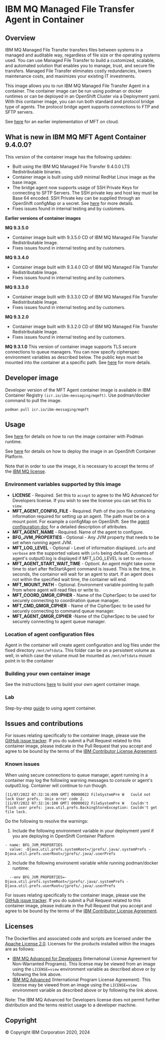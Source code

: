# IBM MQ Managed File Transfer Agent in Container

## Overview
IBM MQ Managed File Transfer transfers files between systems in a managed and auditable way, regardless of file size or the operating systems used. You can use Managed File Transfer to build a customized, scalable, and automated solution that enables you to manage, trust, and secure file transfers. Managed File Transfer eliminates costly redundancies, lowers maintenance costs, and maximizes your existing IT investments.

This image allows you to run IBM MQ Managed File Transfer Agent in a container. The container image can be run using podman or docker runtimes or can be deployed in an OpenShift Cluster via a Deployment yaml. With this container image, you can run both standard and protocol bridge type of agents. The protocol bridge agent supports connections to FTP and SFTP servers.

See [here](archive/README.md) for an earlier implementation of MFT on cloud.

## What is new in IBM MQ MFT Agent Container 9.4.0.0?

This version of the container image has the following updates:

- Built using the IBM MQ Managed File Transfer 9.4.0.0 LTS Redistributable binaries.
- Container image is built using ubi9 minimal RedHat Linux image as the base image.
- The bridge agent now supports usage of SSH Private Keys for connecting to SFTP Servers. 
  The SSH private key and host key must be Base 64 encoded. SSH Private key can be supplied through an OpenShift configMap or a secret. See [here](docs/custompbacred.md) for more details.
- Fixes issues found in internal testing and by customers.

**Earlier versions of container images**

**MQ 9.3.5.0**
- Container image built with 9.3.5.0 CD of IBM MQ Managed File Transfer Redistributable Image.
- Fixes issues found in internal testing and by customers.

**MQ 9.3.4.0**
- Container image built with 9.3.4.0 CD of IBM MQ Managed File Transfer Redistributable Image.
- Fixes issues found in internal testing and by customers.

**MQ 9.3.3.0**
- Container image built with 9.3.3.0 CD of IBM MQ Managed File Transfer Redistributable Image.
- Fixes issues found in internal testing and by customers.

**MQ 9.3.2.0**
- Container image built with 9.3.2.0 CD of IBM MQ Managed File Transfer Redistributable Image.
- Fixes issues found in internal testing and by customers.

**MQ 9.3.1.0**
This version of container image supports TLS secure connections to queue managers. You can now specify cipherspec environment variables as described below. The public keys must be mounted into the container at a specific path. See [here](docs/tls.md) for more details.


## Developer image
Developer version of the MFT Agent container image is available in IBM Container Registry `(icr.io/ibm-messaging/mqmft)`. Use podman/docker command to pull the image.

`podman pull icr.io/ibm-messaging/mqmft`


## Usage

See [here](docs/usage-podman.md) for details on how to run the image container with Podman runtime. 

See [here](docs/usage-ocp.md) for details on how to deploy the image in an OpenShift Container Platform.


Note that in order to use the image, it is necessary to accept the terms of the [IBM MQ license](#license).

### Environment variables supported by this image

- **LICENSE** - Required. Set this to `accept` to agree to the MQ Advanced for Developers license. If you wish to see the license you can set this to `view`.
- **MFT_AGENT_CONFIG_FILE** - Required. Path of the json file containing information required for setting up an agent. The path must be on a mount point. For example a configMap on OpenShift. See the [agent configuration doc](docs/agentconfig.md) for a detailed description of attributes.
- **MFT_AGENT_NAME** - Required. Name of the agent to configure. 
- **BFG_JVM_PROPERTIES** - Optional - Any JVM property that needs to be set when running agent JVM.
- **MFT_LOG_LEVEL** - Optional - Level of information displayed. `info` and `verbose` are the supported values with `info` being default. Contents of agent's output0.log is displayed if MFT_LOG_LEVEL is set to `verbose`.
- **MFT_AGENT_START_WAIT_TIME** - Optionl. An agent might take some time to start after fteStartAgent command is issued. This is the time, in seconds, the containor will wait for an agent to start. If an agent does not within the specified wait time, the container will end.
- **MFT_MOUNT_PATH** - Optional. Environment variable pointing to path from where agent will read files or write to.
- **MFT_COORD_QMGR_CIPHER** - Name of the CipherSpec to be used for securely connecting to coordination queue manager. 
- **MFT_CMD_QMGR_CIPHER** - Name of the CipherSpec to be used for securely connecting to command queue manager. 
- **MFT_AGENT_QMGR_CIPHER** -Name of the CipherSpec to be used for securely connecting to agent queue manager. 

### Location of agent configuration files

Agent in the container will create agent configuration and log files under the fixed directory `/mnt/mftdata`. This folder can be on a persistent volume as well, in which case the volume must be mounted as `/mnt/mftdata` mount point in to the container

### Building your own container image
See the instructions [here](docs/build.md) to build your own agent container image.

### Lab 
Step-by-step [guide](lab/README.md) to using agent container.

## Issues and contributions
For issues relating specifically to the container image, please use the [GitHub issue tracker](https://github.com/ibm-messaging/mft-cloud/issues). If you do submit a Pull Request related to this container image, please indicate in the Pull Request that you accept and agree to be bound by the terms of the [IBM Contributor License Agreement](CLA.md).

### Known issues

When using secure connections to queue manager, agent running in a container may log the following warning messages to console or agent's output0.log. Container will continue to run though.
```
[11/07/2022 07:32:16:099 GMT] 00000022 FileSystemPre W   Could not lock User prefs.  Unix error code 2.
[11/07/2022 07:32:16:100 GMT] 00000022 FileSystemPre W   Couldn't flush user prefs: java.util.prefs.BackingStoreException: Couldn't get file lock.

```

Do the following to resolve the warnings:
1) Include the following environment variable in your deployment yaml if you are deploying in OpenShift Container Platform
 ```
 - name: BFG_JVM_PROPERTIES
   value: -Djava.util.prefs.systemRoot=/jprefs/.java/.systemPrefs -Djava.util.prefs.userRoot=/jprefs/.java/.userPrefs

```
2) Include the following environemt variable while running podman/docker runtime:
```   
  --env BFG_JVM_PROPERTIES=-Djava.util.prefs.systemRoot=/jprefs/.java/.systemPrefs -Djava.util.prefs.userRoot=/jprefs/.java/.userPrefs
```
   

For issues relating specifically to the container image, please use the [GitHub issue tracker](https://github.com/ibm-messaging/mft-cloud/issues). If you do submit a Pull Request related to this container image, please indicate in the Pull Request that you accept and agree to be bound by the terms of the [IBM Contributor License Agreement](CLA.md).

## Licenses

The Dockerfiles and associated code and scripts are licensed under the [Apache License 2.0](http://www.apache.org/licenses/LICENSE-2.0.html).
Licenses for the products installed within the images are as follows:

- [IBM MQ Advanced for Developers](http://www14.software.ibm.com/cgi-bin/weblap/lap.pl?la_formnum=Z125-3301-14&li_formnum=L-APIG-BMKG5H) (International License Agreement for Non-Warranted Programs). This license may be viewed from an image using the `LICENSE=view` environment variable as described above or by following the link above.
- [IBM MQ Advanced](http://www14.software.ibm.com/cgi-bin/weblap/lap.pl?la_formnum=Z125-3301-14&li_formnum=L-APIG-BMJJBM) (International Program License Agreement). This license may be viewed from an image using the `LICENSE=view` environment variable as described above or by following the link above.

Note: The IBM MQ Advanced for Developers license does not permit further distribution and the terms restrict usage to a developer machine.

## Copyright

© Copyright IBM Corporation 2020, 2024
